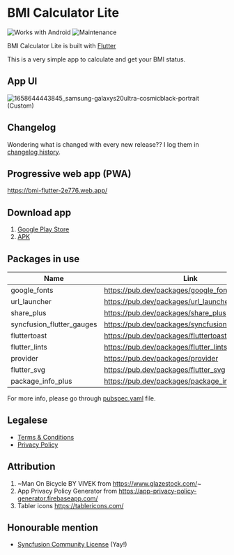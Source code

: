 # BMI Calculator Lite

![Works with Android](https://img.shields.io/badge/Works_with-Android-green?style=flat-square)
![Maintenance](https://img.shields.io/maintenance/yes/2023)

BMI Calculator Lite is built with [Flutter](https://flutter.dev/)

This is a very simple app to calculate and get your BMI status.

## App UI

![1658644443845_samsung-galaxys20ultra-cosmicblack-portrait (Custom)](https://user-images.githubusercontent.com/60868965/180635640-890947cd-cea4-4252-9b3d-feeb03794736.png)

## Changelog

Wondering what is changed with every new release?? I log them in [changelog history](https://telegra.ph/Changelogs---BMI-Calculator-Lite-07-21).

## Progressive web app (PWA)

https://bmi-flutter-2e776.web.app/

## Download app

1. [Google Play Store](https://play.google.com/store/apps/details?id=live.iqfareez.bmicalculator)
2. [APK](https://github.com/iqfareez/bmi_calculator/releases)

## Packages in use

| Name                      | Link                                               |
| ------------------------- | -------------------------------------------------- |
| google_fonts              | https://pub.dev/packages/google_fonts              |
| url_launcher              | https://pub.dev/packages/url_launcher              |
| share_plus                | https://pub.dev/packages/share_plus                |
| syncfusion_flutter_gauges | https://pub.dev/packages/syncfusion_flutter_gauges |
| fluttertoast              | https://pub.dev/packages/fluttertoast              |
| flutter_lints             | https://pub.dev/packages/flutter_lints             |
| provider                  | https://pub.dev/packages/provider                  |
| flutter_svg               | https://pub.dev/packages/flutter_svg               |
| package_info_plus         | https://pub.dev/packages/package_info_plus         |

For more info, please go through [pubspec.yaml](./pubspec.yaml) file.

## Legalese

- [Terms & Conditions](https://telegra.ph/TC---BMI-Calculator-Lite-07-21)
- [Privacy Policy](https://telegra.ph/Privacy-Policy---BMI-Calculator-Lite-07-21)

## Attribution

1. ~Man On Bicycle BY VIVEK from https://www.glazestock.com/~
2. App Privacy Policy Generator from https://app-privacy-policy-generator.firebaseapp.com/
3. Tabler icons https://tablericons.com/

## Honourable mention

- [Syncfusion Community License](https://www.syncfusion.com/products/communitylicense) (Yay!)
